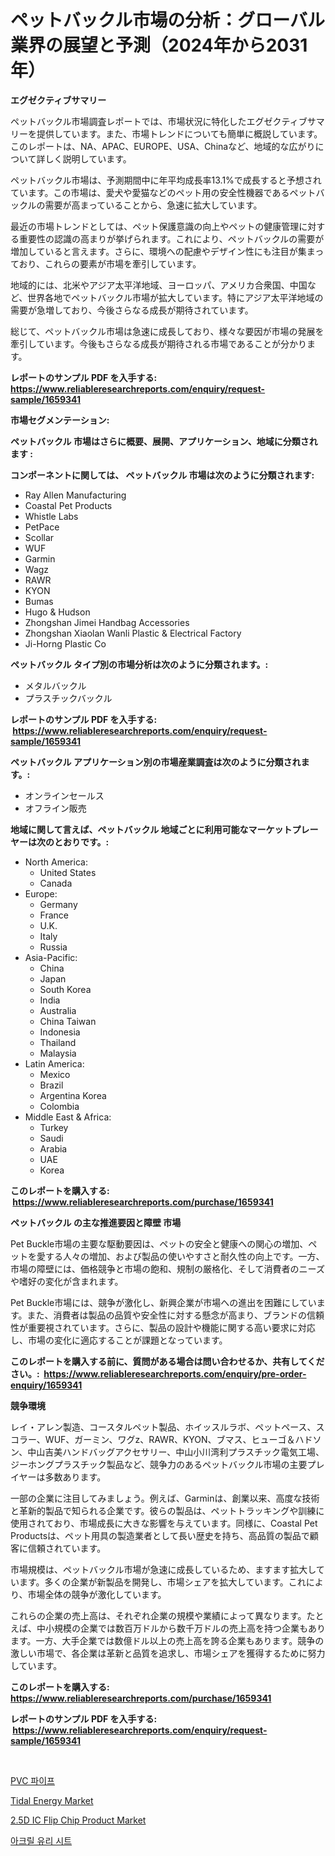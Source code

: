 <p><h1>ペットバックル市場の分析：グローバル業界の展望と予測（2024年から2031年）</h1></p><p><strong>エグゼクティブサマリー</strong></p>
<p><p>ペットバックル市場調査レポートでは、市場状況に特化したエグゼクティブサマリーを提供しています。また、市場トレンドについても簡単に概説しています。このレポートは、NA、APAC、EUROPE、USA、Chinaなど、地域的な広がりについて詳しく説明しています。</p><p>ペットバックル市場は、予測期間中に年平均成長率13.1%で成長すると予想されています。この市場は、愛犬や愛猫などのペット用の安全性機器であるペットバックルの需要が高まっていることから、急速に拡大しています。</p><p>最近の市場トレンドとしては、ペット保護意識の向上やペットの健康管理に対する重要性の認識の高まりが挙げられます。これにより、ペットバックルの需要が増加していると言えます。さらに、環境への配慮やデザイン性にも注目が集まっており、これらの要素が市場を牽引しています。</p><p>地域的には、北米やアジア太平洋地域、ヨーロッパ、アメリカ合衆国、中国など、世界各地でペットバックル市場が拡大しています。特にアジア太平洋地域の需要が急増しており、今後さらなる成長が期待されています。</p><p>総じて、ペットバックル市場は急速に成長しており、様々な要因が市場の発展を牽引しています。今後もさらなる成長が期待される市場であることが分かります。</p></p>
<p><strong>レポートのサンプル PDF を入手する: <a href="https://www.reliableresearchreports.com/enquiry/request-sample/1659341">https://www.reliableresearchreports.com/enquiry/request-sample/1659341</a></strong></p>
<p><strong>市場セグメンテーション:</strong></p>
<p><strong> ペットバックル 市場はさらに概要、展開、アプリケーション、地域に分類されます :</strong></p>
<p><strong>コンポーネントに関しては、 ペットバックル 市場は次のように分類されます: &nbsp;</strong></p>
<p><ul><li>Ray Allen Manufacturing</li><li>Coastal Pet Products</li><li>Whistle Labs</li><li>PetPace</li><li>Scollar</li><li>WUF</li><li>Garmin</li><li>Wagz</li><li>RAWR</li><li>KYON</li><li>Bumas</li><li>Hugo & Hudson</li><li>Zhongshan Jimei Handbag Accessories</li><li>Zhongshan Xiaolan Wanli Plastic & Electrical Factory</li><li>Ji-Horng Plastic Co</li></ul></p>
<p><strong> ペットバックル タイプ別の市場分析は次のように分類されます。:</strong></p>
<p><ul><li>メタルバックル</li><li>プラスチックバックル</li></ul></p>
<p><strong>レポートのサンプル PDF を入手する: &nbsp;<a href="https://www.reliableresearchreports.com/enquiry/request-sample/1659341">https://www.reliableresearchreports.com/enquiry/request-sample/1659341</a></strong></p>
<p><strong> ペットバックル アプリケーション別の市場産業調査は次のように分類されます。:</strong></p>
<p><ul><li>オンラインセールス</li><li>オフライン販売</li></ul></p>
<p><strong>地域に関して言えば、ペットバックル 地域ごとに利用可能なマーケットプレーヤーは次のとおりです。:</strong></p>
<p><ul>
    <li>
        North America:
        <ul>
            <li>United States</li>
            <li>Canada</li>
        </ul>
    </li>
    <li>
        Europe:
        <ul>
            <li>Germany</li>
            <li>France</li>
            <li>U.K.</li>
            <li>Italy</li>
            <li>Russia</li>
        </ul>
    </li>
    <li>
        Asia-Pacific:
        <ul>
            <li>China</li>
            <li>Japan</li>
            <li>South Korea</li>
            <li>India</li>
            <li>Australia</li>
            <li>China Taiwan</li>
            <li>Indonesia</li>
            <li>Thailand</li>
            <li>Malaysia</li>
        </ul>
    </li>
    <li>
        Latin America:
        <ul>
            <li>Mexico</li>
            <li>Brazil</li>
            <li>Argentina Korea</li>
            <li>Colombia</li>
        </ul>
    </li>
    <li>
        Middle East & Africa:
        <ul>
            <li>Turkey</li>
            <li>Saudi</li>
            <li>Arabia</li>
            <li>UAE</li>
            <li>Korea</li>
        </ul>
    </li>
    </ul></p>
<p><strong>このレポートを購入する: &nbsp;<a href="https://www.reliableresearchreports.com/purchase/1659341">https://www.reliableresearchreports.com/purchase/1659341</a></strong></p>
<p><strong>ペットバックル の主な推進要因と障壁 市場</strong></p>
<p><p>Pet Buckle市場の主要な駆動要因は、ペットの安全と健康への関心の増加、ペットを愛する人々の増加、および製品の使いやすさと耐久性の向上です。一方、市場の障壁には、価格競争と市場の飽和、規制の厳格化、そして消費者のニーズや嗜好の変化が含まれます。</p><p>Pet Buckle市場には、競争が激化し、新興企業が市場への進出を困難にしています。また、消費者は製品の品質や安全性に対する懸念が高まり、ブランドの信頼性が重要視されています。さらに、製品の設計や機能に関する高い要求に対応し、市場の変化に適応することが課題となっています。</p></p>
<p><strong>このレポートを購入する前に、質問がある場合は問い合わせるか、共有してください。:&nbsp; <a href="https://www.reliableresearchreports.com/enquiry/pre-order-enquiry/1659341">https://www.reliableresearchreports.com/enquiry/pre-order-enquiry/1659341</a></strong></p>
<p><strong>競争環境</strong></p>
<p><p>レイ・アレン製造、コースタルペット製品、ホイッスルラボ、ペットペース、スコラー、WUF、ガーミン、ワグz、RAWR、KYON、ブマス、ヒューゴ＆ハドソン、中山吉美ハンドバッグアクセサリー、中山小川湾利プラスチック電気工場、ジーホングプラスチック製品など、競争力のあるペットバックル市場の主要プレイヤーは多数あります。</p><p>一部の企業に注目してみましょう。例えば、Garminは、創業以来、高度な技術と革新的製品で知られる企業です。彼らの製品は、ペットトラッキングや訓練に使用されており、市場成長に大きな影響を与えています。同様に、Coastal Pet Productsは、ペット用具の製造業者として長い歴史を持ち、高品質の製品で顧客に信頼されています。</p><p>市場規模は、ペットバックル市場が急速に成長しているため、ますます拡大しています。多くの企業が新製品を開発し、市場シェアを拡大しています。これにより、市場全体の競争が激化しています。</p><p>これらの企業の売上高は、それぞれ企業の規模や業績によって異なります。たとえば、中小規模の企業では数百万ドルから数千万ドルの売上高を持つ企業もあります。一方、大手企業では数億ドル以上の売上高を誇る企業もあります。競争の激しい市場で、各企業は革新と品質を追求し、市場シェアを獲得するために努力しています。</p></p>
<p><strong>このレポートを購入する: &nbsp; <a href="https://www.reliableresearchreports.com/purchase/1659341">https://www.reliableresearchreports.com/purchase/1659341</a></strong></p>
<p><strong>レポートのサンプル PDF を入手する: &nbsp;<a href="https://www.reliableresearchreports.com/enquiry/request-sample/1659341">https://www.reliableresearchreports.com/enquiry/request-sample/1659341</a></strong><strong></strong></p>
<p>&nbsp;</p>
<p><p><a href="https://medium.com/@travisohan56562023/pvc-%ED%8C%8C%EC%9D%B4%ED%94%84-%EC%8B%9C%EC%9E%A5-%EC%B8%A1%EC%A0%95%EA%B0%92-%ED%95%B4%EB%8F%85-%EC%8B%9C%EC%9E%A5-%EC%A0%90%EC%9C%A0%EC%9C%A8-%ED%8A%B8%EB%A0%8C%EB%93%9C-%EB%B0%8F-%EC%84%B1%EC%9E%A5-%ED%8C%A8%ED%84%B4-4191dbef10d4">PVC 파이프</a></p><p><a href="https://medium.com/@kaylagreenj1521/tidal-energy-market-exploring-market-share-market-trends-and-future-growth-d9d764931055">Tidal Energy Market</a></p><p><a href="https://github.com/AKSHATREPORTPRIME/Market-Research-Report-List-3/blob/main/25d-ic-flip-chip-product-market.md">2.5D IC Flip Chip Product Market</a></p><p><a href="https://medium.com/@pyscho67867/%EC%95%84%ED%81%AC%EB%A6%B4-%EC%9C%A0%EB%A6%AC-%EC%8B%9C%ED%8A%B8-%EC%8B%9C%EC%9E%A5-%EC%A0%90%EC%9C%A0%EC%9C%A8-%EB%B3%80%ED%99%94%EC%99%80-%EC%8B%9C%EC%9E%A5-%EC%84%B1%EC%9E%A5-%ED%8A%B8%EB%A0%8C%EB%93%9C-2024%EB%85%84-2031%EB%85%84-f5ddf448460b">아크릴 유리 시트</a></p></p>